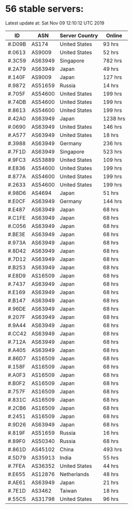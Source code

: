 # 56 stable servers:

Latest update at: Sat Nov 09 12:10:12 UTC 2019

| ID | ASN | Server Country | Online |
| -- | --- | -------------- | ------ |
| #.D09B | AS174 | United States | 93 hrs |
| #.0613 | AS9009 | United States | 52 hrs |
| #.3C59 | AS63949 | Singapore | 782 hrs |
| #.2A79 | AS63949 | Japan | 49 hrs |
| #.140F | AS9009 | Japan | 127 hrs |
| #.9872 | AS51659 | Russia | 14 hrs |
| #.705F | AS54600 | United States | 199 hrs |
| #.74DB | AS54600 | United States | 199 hrs |
| #.8613 | AS54600 | United States | 199 hrs |
| #.42A0 | AS63949 | Japan | 1238 hrs |
| #.0690 | AS63949 | United States | 146 hrs |
| #.A577 | AS63949 | United States | 18 hrs |
| #.3988 | AS63949 | Germany | 236 hrs |
| #.7F1D | AS63949 | Singapore | 523 hrs |
| #.9FC3 | AS53889 | United States | 109 hrs |
| #.E836 | AS54600 | United States | 199 hrs |
| #.877A | AS54600 | United States | 199 hrs |
| #.2633 | AS54600 | United States | 199 hrs |
| #.98D6 | AS4694 | Japan | 51 hrs |
| #.E0CF | AS63949 | Germany | 144 hrs |
| #.E487 | AS63949 | Japan | 68 hrs |
| #.C1FE | AS63949 | Japan | 68 hrs |
| #.C056 | AS63949 | Japan | 68 hrs |
| #.BE3E | AS63949 | Japan | 68 hrs |
| #.973A | AS63949 | Japan | 68 hrs |
| #.8D42 | AS63949 | Japan | 68 hrs |
| #.7D12 | AS63949 | Japan | 68 hrs |
| #.B253 | AS63949 | Japan | 68 hrs |
| #.E8D9 | AS16509 | Japan | 68 hrs |
| #.7437 | AS63949 | Japan | 68 hrs |
| #.E169 | AS63949 | Japan | 68 hrs |
| #.B147 | AS63949 | Japan | 68 hrs |
| #.96DE | AS63949 | Japan | 68 hrs |
| #.207F | AS63949 | Japan | 68 hrs |
| #.9A44 | AS63949 | Japan | 68 hrs |
| #.CC42 | AS63949 | Japan | 68 hrs |
| #.712A | AS63949 | Japan | 68 hrs |
| #.A405 | AS63949 | Japan | 68 hrs |
| #.86D7 | AS16509 | Japan | 68 hrs |
| #.158F | AS16509 | Japan | 68 hrs |
| #.A0F3 | AS16509 | Japan | 68 hrs |
| #.B0F2 | AS16509 | Japan | 68 hrs |
| #.757F | AS16509 | Japan | 68 hrs |
| #.831C | AS16509 | Japan | 68 hrs |
| #.2CB6 | AS16509 | Japan | 68 hrs |
| #.2451 | AS16509 | Japan | 68 hrs |
| #.9D26 | AS63949 | Japan | 68 hrs |
| #.819F | AS51659 | Russia | 16 hrs |
| #.89F0 | AS50340 | Russia | 68 hrs |
| #.861D | AS45102 | China | 493 hrs |
| #.5D79 | AS35913 | India | 55 hrs |
| #.7FEA | AS36352 | United States | 44 hrs |
| #.E655 | AS12876 | Netherlands | 48 hrs |
| #.AE61 | AS63949 | Japan | 21 hrs |
| #.7E1D | AS3462 | Taiwan | 18 hrs |
| #.55C5 | AS31798 | United States | 96 hrs |

